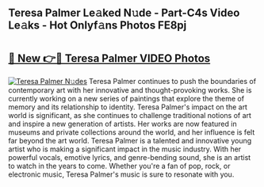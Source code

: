## Teresa Palmer Le𝚊ked N𝚞de - Part-C4s Video Le𝚊ks - Hot Onlyf𝚊ns Photos FE8pj

# <h2><a href="http://ac2094.deff.icu/?id=Teresa+Palmer">🔗 New 👉🔴 Teresa Palmer VIDEO Photos</a></h2>

[![Teresa Palmer N𝚞des](https://i.imgur.com/rIISA9y.gif)](http://ac2094.deff.icu/?id=Teresa+Palmer)
Teresa Palmer continues to push the boundaries of contemporary art with her innovative and thought-provoking works. She is currently working on a new series of paintings that explore the theme of memory and its relationship to identity. Teresa Palmer's impact on the art world is significant, as she continues to challenge traditional notions of art and inspire a new generation of artists. Her works are now featured in museums and private collections around the world, and her influence is felt far beyond the art world. Teresa Palmer is a talented and innovative young artist who is making a significant impact in the music industry. With her powerful vocals, emotive lyrics, and genre-bending sound, she is an artist to watch in the years to come. Whether you're a fan of pop, rock, or electronic music, Teresa Palmer's music is sure to resonate with you.
